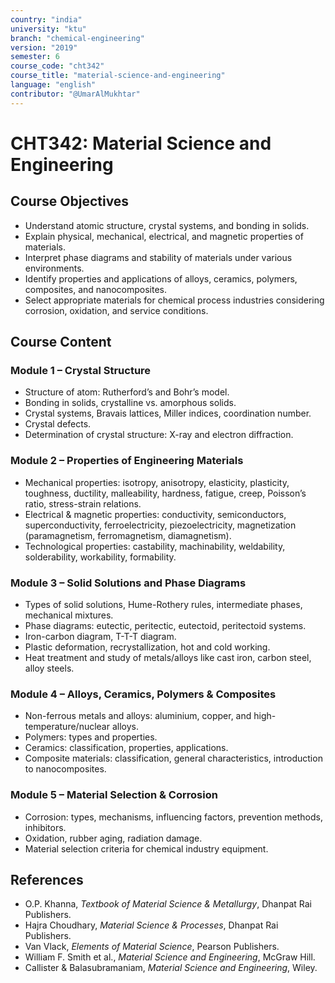 ```yaml
---
country: "india"
university: "ktu"
branch: "chemical-engineering"
version: "2019"
semester: 6
course_code: "cht342"
course_title: "material-science-and-engineering"
language: "english"
contributor: "@UmarAlMukhtar"
---
```


# CHT342: Material Science and Engineering

## Course Objectives
* Understand atomic structure, crystal systems, and bonding in solids.  
* Explain physical, mechanical, electrical, and magnetic properties of materials.  
* Interpret phase diagrams and stability of materials under various environments.  
* Identify properties and applications of alloys, ceramics, polymers, composites, and nanocomposites.  
* Select appropriate materials for chemical process industries considering corrosion, oxidation, and service conditions.  

## Course Content

### Module 1 – Crystal Structure
* Structure of atom: Rutherford’s and Bohr’s model.  
* Bonding in solids, crystalline vs. amorphous solids.  
* Crystal systems, Bravais lattices, Miller indices, coordination number.  
* Crystal defects.  
* Determination of crystal structure: X-ray and electron diffraction.  

### Module 2 – Properties of Engineering Materials
* Mechanical properties: isotropy, anisotropy, elasticity, plasticity, toughness, ductility, malleability, hardness, fatigue, creep, Poisson’s ratio, stress-strain relations.  
* Electrical & magnetic properties: conductivity, semiconductors, superconductivity, ferroelectricity, piezoelectricity, magnetization (paramagnetism, ferromagnetism, diamagnetism).  
* Technological properties: castability, machinability, weldability, solderability, workability, formability.  

### Module 3 – Solid Solutions and Phase Diagrams
* Types of solid solutions, Hume-Rothery rules, intermediate phases, mechanical mixtures.  
* Phase diagrams: eutectic, peritectic, eutectoid, peritectoid systems.  
* Iron-carbon diagram, T-T-T diagram.  
* Plastic deformation, recrystallization, hot and cold working.  
* Heat treatment and study of metals/alloys like cast iron, carbon steel, alloy steels.  

### Module 4 – Alloys, Ceramics, Polymers & Composites
* Non-ferrous metals and alloys: aluminium, copper, and high-temperature/nuclear alloys.  
* Polymers: types and properties.  
* Ceramics: classification, properties, applications.  
* Composite materials: classification, general characteristics, introduction to nanocomposites.  

### Module 5 – Material Selection & Corrosion
* Corrosion: types, mechanisms, influencing factors, prevention methods, inhibitors.  
* Oxidation, rubber aging, radiation damage.  
* Material selection criteria for chemical industry equipment.  

## References
* O.P. Khanna, *Textbook of Material Science & Metallurgy*, Dhanpat Rai Publishers.  
* Hajra Choudhary, *Material Science & Processes*, Dhanpat Rai Publishers.  
* Van Vlack, *Elements of Material Science*, Pearson Publishers.  
* William F. Smith et al., *Material Science and Engineering*, McGraw Hill.  
* Callister & Balasubramaniam, *Material Science and Engineering*, Wiley.  
